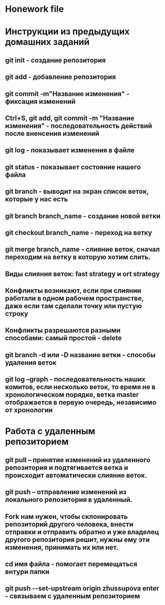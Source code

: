 # Honework file
# Инструкции из предыдущих домашних заданий
## git init - создание репозитория
## git add - добавление репозитория
## git commit -m"Название изменения" - фиксация изменений
## Ctrl+S, git add, git commit -m "Название изменения" - последовательность действий после вненсения изменений
## git log - показывает изменения в файле
## git status - показывает состояние нашего файла
## git branch - выводит на экран список веток, которые у нас есть
## git branch branch_name - создание новой ветки
## git checkout branch_name - переход на ветку
## git merge branch_name - слияние веток, сначал переходим на ветку в которую хотим слить.
## Виды слияния веток: fast strategy и ort strategy 
## Конфликты возникают, если при слиянии работали в одном рабочем пространстве, даже если там сделали точку или пустую строку
## Конфликты разрешаются разными способами: самый простой - delete
## git branch -d или -D название ветки - cпособы удаления веток
## git log  –graph - последовательность наших комитов, если несколько веток, то время не в хронологическом порядке, ветка master отображается в первую очередь, независимо от хронологии
# Работа с удаленным репозиторием
## git pull – принятие изменений из удаленного репозитория и подтягивается ветка и происходит автоматически слияние веток.
## git push – отправление изменений из локального репозитория в удаленный.
## Fork нам нужен, чтобы склонировать  репозиторий другого человека, внести отправки и отправить обратно и уже владелец другого репозитория решит, нужны ему эти изменения, принимать их или нет. 
## cd имя файла - помогает перемещаться внтури папки
## git push --set-upstream origin zhussupova enter - связываем с удаленным репозиторием